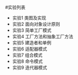 #实验列表
- 实验1 类图及实现
- 实验2 面向对象设计原则
- 实验3 简单工厂模式
- 实验4 工厂方法和抽象工厂方法
- 实验5 建造者和单例
- 实验6 适配器模式
- 实验7 组合模式
- 实验8 命令模式
- 实验9 迭代器模式